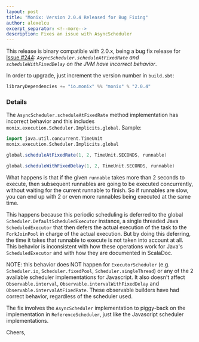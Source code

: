 ```yaml
---
layout: post
title: "Monix: Version 2.0.4 Released for Bug Fixing"
author: alexelcu
excerpt_separator: <!--more-->
description: Fixes an issue with AsyncScheduler
---
```


This release is binary compatible with 2.0.x, being a bug fix release
for [Issue #244](https://github.com/monix/monix/issues/244):
*`AsyncScheduler.scheduleAtFixedRate` and `scheduleWithFixedDelay` on the JVM
have incorrect behavior*.

In order to upgrade, just increment the version number in `build.sbt`:

```scala
libraryDependencies += "io.monix" %% "monix" % "2.0.4"
```

<!--more-->

### Details

The `AsyncScheduler.scheduleAtFixedRate` method implementation has
incorrect behavior and this includes `monix.execution.Scheduler.Implicits.global`.
Sample:

```scala
import java.util.concurrent.TimeUnit
monix.execution.Scheduler.Implicits.global

global.scheduleAtFixedRate(1, 2, TimeUnit.SECONDS, runnable)

global.scheduleWithFixedDelay(1, 2, TimeUnit.SECONDS, runnable)
```

What happens is that if the given `runnable` takes more than 2 seconds to
execute, then subsequent runnables are going to be executed concurrently,
without waiting for the current runnable to finish. So if runnables are
slow, you can end up with 2 or even more runnables being executed
at the same time.

This happens because this periodic scheduling is deferred to the global
`Scheduler.DefaultScheduledExecutor` instance, a single threaded Java
`ScheduledExecutor` that then defers the actual execution of the task to the
`ForkJoinPool` in charge of the actual execution. But by doing this deferring,
the time it takes that runnable to execute is not taken into account at all.
This behavior is inconsistent with how these operations work for Java's
`ScheduledExecutor` and with how they are documented in ScalaDoc.

NOTE: this behavior does NOT happen for `ExecutorScheduler`
(e.g. `Scheduler.io`, `Scheduler.fixedPool`, `Scheduler.singleThread`)
or any of the 2 available scheduler implementations for Javascript.
It also doesn't affect `Observable.interval`, `Observable.intervalWithFixedDelay`
and `Observable.intervalAtFixedRate`. These observable builders have had
correct behavior, regardless of the scheduler used.

The fix involves the `AsyncScheduler` implementation to piggy-back on the
implementation in `ReferenceScheduler`, just like the Javascript scheduler
implementations.

Cheers,
